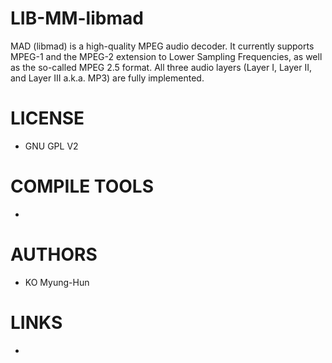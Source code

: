 LIB-MM-libmad
=============

MAD (libmad) is a high-quality MPEG audio decoder. It currently supports MPEG-1 and the MPEG-2 extension to Lower Sampling Frequencies, as well as the so-called MPEG 2.5 format. All three audio layers (Layer I, Layer II, and Layer III a.k.a. MP3) are fully implemented.

LICENSE
===============
* GNU GPL V2

COMPILE TOOLS
===============
* 

AUTHORS
===============
* KO Myung-Hun

LINKS
===============
* 
